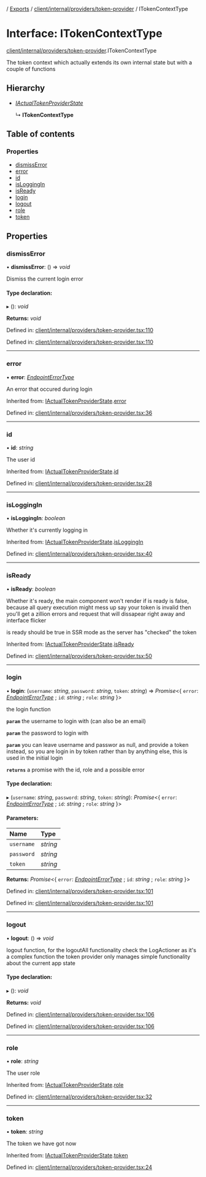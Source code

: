 [](../README.md) / [Exports](../modules.md) / [client/internal/providers/token-provider](../modules/client_internal_providers_token_provider.md) / ITokenContextType

# Interface: ITokenContextType

[client/internal/providers/token-provider](../modules/client_internal_providers_token_provider.md).ITokenContextType

The token context which actually extends its own internal state
but with a couple of functions

## Hierarchy

* [*IActualTokenProviderState*](client_internal_providers_token_provider.iactualtokenproviderstate.md)

  ↳ **ITokenContextType**

## Table of contents

### Properties

- [dismissError](client_internal_providers_token_provider.itokencontexttype.md#dismisserror)
- [error](client_internal_providers_token_provider.itokencontexttype.md#error)
- [id](client_internal_providers_token_provider.itokencontexttype.md#id)
- [isLoggingIn](client_internal_providers_token_provider.itokencontexttype.md#isloggingin)
- [isReady](client_internal_providers_token_provider.itokencontexttype.md#isready)
- [login](client_internal_providers_token_provider.itokencontexttype.md#login)
- [logout](client_internal_providers_token_provider.itokencontexttype.md#logout)
- [role](client_internal_providers_token_provider.itokencontexttype.md#role)
- [token](client_internal_providers_token_provider.itokencontexttype.md#token)

## Properties

### dismissError

• **dismissError**: () => *void*

Dismiss the current login error

#### Type declaration:

▸ (): *void*

**Returns:** *void*

Defined in: [client/internal/providers/token-provider.tsx:110](https://github.com/onzag/itemize/blob/5fcde7cf/client/internal/providers/token-provider.tsx#L110)

Defined in: [client/internal/providers/token-provider.tsx:110](https://github.com/onzag/itemize/blob/5fcde7cf/client/internal/providers/token-provider.tsx#L110)

___

### error

• **error**: [*EndpointErrorType*](../modules/base_errors.md#endpointerrortype)

An error that occured during login

Inherited from: [IActualTokenProviderState](client_internal_providers_token_provider.iactualtokenproviderstate.md).[error](client_internal_providers_token_provider.iactualtokenproviderstate.md#error)

Defined in: [client/internal/providers/token-provider.tsx:36](https://github.com/onzag/itemize/blob/5fcde7cf/client/internal/providers/token-provider.tsx#L36)

___

### id

• **id**: *string*

The user id

Inherited from: [IActualTokenProviderState](client_internal_providers_token_provider.iactualtokenproviderstate.md).[id](client_internal_providers_token_provider.iactualtokenproviderstate.md#id)

Defined in: [client/internal/providers/token-provider.tsx:28](https://github.com/onzag/itemize/blob/5fcde7cf/client/internal/providers/token-provider.tsx#L28)

___

### isLoggingIn

• **isLoggingIn**: *boolean*

Whether it's currently logging in

Inherited from: [IActualTokenProviderState](client_internal_providers_token_provider.iactualtokenproviderstate.md).[isLoggingIn](client_internal_providers_token_provider.iactualtokenproviderstate.md#isloggingin)

Defined in: [client/internal/providers/token-provider.tsx:40](https://github.com/onzag/itemize/blob/5fcde7cf/client/internal/providers/token-provider.tsx#L40)

___

### isReady

• **isReady**: *boolean*

Whether it's ready, the main component won't render
if is ready is false, because all query execution might mess up
say your token is invalid then you'll get a zillion errors and request
that will dissapear right away and interface flicker

is ready should be true in SSR mode as the server has "checked"
the token

Inherited from: [IActualTokenProviderState](client_internal_providers_token_provider.iactualtokenproviderstate.md).[isReady](client_internal_providers_token_provider.iactualtokenproviderstate.md#isready)

Defined in: [client/internal/providers/token-provider.tsx:50](https://github.com/onzag/itemize/blob/5fcde7cf/client/internal/providers/token-provider.tsx#L50)

___

### login

• **login**: (`username`: *string*, `password`: *string*, `token`: *string*) => *Promise*<{ `error`: [*EndpointErrorType*](../modules/base_errors.md#endpointerrortype) ; `id`: *string* ; `role`: *string*  }\>

the login function

**`param`** the username to login with (can also be an email)

**`param`** the password to login with

**`param`** you can leave username and passwor as null, and provide a token
instead, so you are login in by token rather than by anything else, this
is used in the initial login

**`returns`** a promise with the id, role and a possible error

#### Type declaration:

▸ (`username`: *string*, `password`: *string*, `token`: *string*): *Promise*<{ `error`: [*EndpointErrorType*](../modules/base_errors.md#endpointerrortype) ; `id`: *string* ; `role`: *string*  }\>

#### Parameters:

Name | Type |
:------ | :------ |
`username` | *string* |
`password` | *string* |
`token` | *string* |

**Returns:** *Promise*<{ `error`: [*EndpointErrorType*](../modules/base_errors.md#endpointerrortype) ; `id`: *string* ; `role`: *string*  }\>

Defined in: [client/internal/providers/token-provider.tsx:101](https://github.com/onzag/itemize/blob/5fcde7cf/client/internal/providers/token-provider.tsx#L101)

Defined in: [client/internal/providers/token-provider.tsx:101](https://github.com/onzag/itemize/blob/5fcde7cf/client/internal/providers/token-provider.tsx#L101)

___

### logout

• **logout**: () => *void*

logout function, for the logoutAll functionality check the LogActioner as it's a complex function
the token provider only manages simple functionality about the current app state

#### Type declaration:

▸ (): *void*

**Returns:** *void*

Defined in: [client/internal/providers/token-provider.tsx:106](https://github.com/onzag/itemize/blob/5fcde7cf/client/internal/providers/token-provider.tsx#L106)

Defined in: [client/internal/providers/token-provider.tsx:106](https://github.com/onzag/itemize/blob/5fcde7cf/client/internal/providers/token-provider.tsx#L106)

___

### role

• **role**: *string*

The user role

Inherited from: [IActualTokenProviderState](client_internal_providers_token_provider.iactualtokenproviderstate.md).[role](client_internal_providers_token_provider.iactualtokenproviderstate.md#role)

Defined in: [client/internal/providers/token-provider.tsx:32](https://github.com/onzag/itemize/blob/5fcde7cf/client/internal/providers/token-provider.tsx#L32)

___

### token

• **token**: *string*

The token we have got now

Inherited from: [IActualTokenProviderState](client_internal_providers_token_provider.iactualtokenproviderstate.md).[token](client_internal_providers_token_provider.iactualtokenproviderstate.md#token)

Defined in: [client/internal/providers/token-provider.tsx:24](https://github.com/onzag/itemize/blob/5fcde7cf/client/internal/providers/token-provider.tsx#L24)
